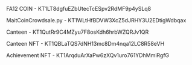 FA12 COIN - KT1LT8dgfuEZbUtecTcESpv2RdMF9p4ySLq8

MaitCoinCrowdsale.py - KT1WLtHfBDVW3XcZ5dJRHY3U2EDtigWdbqax

Canteen - KT1QutRr9C4MZyu7F8osKdh6hrbWZQRJv1QR

Canteen NFT - KT1QBLaTQS7dNH13mc8Dm4nqa12LC8R58eVH

Achievement NFT - KT1ArqduArXaPw6zXQv1uro761YDhMmiRgfG
